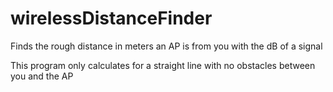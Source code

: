 wirelessDistanceFinder
======================

Finds the rough distance in meters an AP is from you with the dB of a signal

This program only calculates for a straight line with no obstacles between you and the AP
